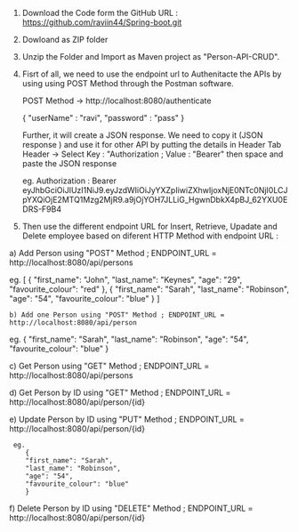 1.  Download the Code form the GitHub URL :  https://github.com/raviin44/Spring-boot.git

2.  Dowloand as ZIP folder

3.  Unzip the Folder and Import as Maven project as "Person-API-CRUD".

4.  Fisrt of all, we need to use the endpoint url to Authenitacte the APIs by using using POST Method through the Postman software.

    

    POST Method ->  http://localhost:8080/authenticate
   
     {
	 "userName" : "ravi",
	 "password" : "pass"
	 }
	 
	 Further, it will create a JSON response. We need to copy it (JSON response ) and use it for other API by
	 putting the details in Header Tab
	 Header -> Select Key : "Authorization  ; Value : "Bearer" then space and paste the JSON response
	 
	 eg. Authorization : Bearer eyJhbGciOiJIUzI1NiJ9.eyJzdWIiOiJyYXZpIiwiZXhwIjoxNjE0NTc0NjI0LCJpYXQiOjE2MTQ1Mzg2MjR9.a9jOjYOH7JLLiG_HgwnDbkX4pBJ_62YXU0EDRS-F9B4
	 
5. Then use the different endpoint URL for Insert, Retrieve, Upadate and Delete employee based on diferent HTTP Method with endpoint URL :

  a) Add Person using "POST" Method ; ENDPOINT_URL = http://localhost:8080/api/persons
   
   eg. 
		[
		{
		"first_name": "John",
		"last_name": "Keynes",
		"age": "29",
		"favourite_colour": "red"
		},
		{
		"first_name": "Sarah",
		"last_name": "Robinson",
		"age": "54",
		"favourite_colour": "blue"
		}
		]
		
	b) Add one Person using "POST" Method ; ENDPOINT_URL = http://localhost:8080/api/person
   
   eg. 
		{
		"first_name": "Sarah",
		"last_name": "Robinson",
		"age": "54",
		"favourite_colour": "blue"
		}
		

   c) Get Person using "GET" Method ; ENDPOINT_URL = http://localhost:8080/api/persons
   
   d) Get Person by ID using "GET" Method ; ENDPOINT_URL =  http://localhost:8080/api/person/{id}
   
   e) Update Person by ID using "PUT" Method ; ENDPOINT_URL =  http://localhost:8080/api/person/{id}
   
     eg. 
		{
		"first_name": "Sarah",
		"last_name": "Robinson",
		"age": "54",
		"favourite_colour": "blue"
		}
		
   
   
   f) Delete Person by ID using "DELETE" Method ; ENDPOINT_URL =  http://localhost:8080/api/person/{id}
   
